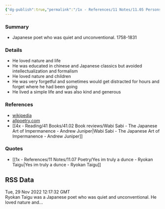 ```yaml
---
{"dg-publish":true,"permalink":"/1x - References/11 Notes/11.05 Persons/Ryokan Taigu/","title":"Ryokan Taigu","noteIcon":"","created":"2022-11-29T23:12:48.000+03:00","updated":"2024-02-14T20:18:18.043+03:00"}
---
```



### Summary
- Japanese poet who was quiet and unconventional. 1758-1831

### Details
- He loved nature and life
- He was educated in chinese and Japanese classics but avoided intellectualization and formalism
- He loved nature and children
- He was very forgetful and sometimes would get distracted for hours and forget where he had been going
- He lived a simple life and was also kind and generous

### References
- [wikipedia](https://en.wikipedia.org/wiki/Ry%C5%8Dkan)
- [allpoetry.com](https://allpoetry.com/Taigu-Ryokan)
- [[4x - Reading/41 Books/41.02 Book reviews/Wabi Sabi - The Japanese Art of Impermanence - Andrew Juniper\|Wabi Sabi - The Japanese Art of Impermanence - Andrew Juniper]]

### Quotes
- [[1x - References/11 Notes/11.07 Poetry/Yes im truly a dunce - Ryokan Taigu\|Yes im truly a dunce - Ryokan Taigu]]

## RSS Data
<div class='date'>Tue, 29 Nov 2022 12:17:32 GMT</div>
<div class='description'>Ryokan Taigu was a Japanese poet who was quiet and unconventional. He loved nature and...</div>
